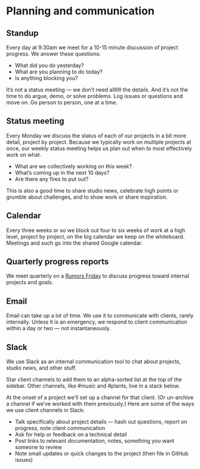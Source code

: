 # Planning and communication

## Standup

Every day at 9:30am we meet for a 10-15 minute discussion of project progress. We answer these questions:

- What did you do yesterday?
- What are you planning to do today?
- Is anything blocking you?

It’s not a status meeting — we don’t need alllllll the details. And it’s not the time to do argue, demo, or solve problems. Log issues or questions and move on. Go person to person, one at a time.

## Status meeting

Every Monday we discuss the status of each of our projects in a bit more detail, project by project. Because we typically work on multiple projects at once, our weekly status meeting helps us plan out when to most effectively work on what.

- What are we collectively working on this week?
- What’s coming up in the next 10 days?
- Are there any fires to put out?

This is also a good time to share studio news, celebrate high points or grumble about challenges, and to show work or share inspiration.

## Calendar

Every three weeks or so we block out four to six weeks of work at a high level, project by project, on the big calendar we keep on the whiteboard. Meetings and such go into the shared Google calendar.

## Quarterly progress reports

We meet quarterly on a [Rumors Friday](./operations/studio.md) to discuss progress toward internal projects and goals.

## Email

Email can take up a lot of time. We use it to communicate with clients, rarely internally. Unless it is an emergency, we respond to client communication within a day or two — not instantaneously.

## Slack

We use Slack as an internal communication tool to chat about projects, studio news, and other stuff.

Star client channels to add them to an alpha-sorted list at the top of the sidebar. Other channels, like #music and #plants, live in a stack below.

At the onset of a project we'll set up a channel for that client. (Or un-archive a channel if we’ve worked with them previously.) Here are some of the ways we use client channels in Slack:

- Talk specifically about project details — hash out questions, report on progress, note client communication
- Ask for help or feedback on a technical detail
- Post links to relevant documentation, notes, something you want someone to review
- Note small updates or quick changes to the project (then file in GitHub issues)

